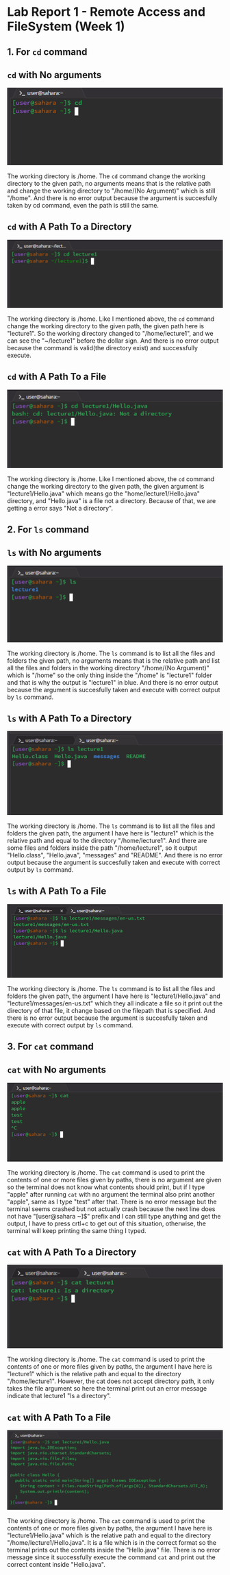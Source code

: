 # Lab Report 1 - Remote Access and FileSystem (Week 1)
## 1. For `cd` command

**`cd` with No arguments**
---
![Image](1.cd(NoArgument).png)

The working directory is /home. The `cd` command change the working directory to the given path, no arguments means that is the relative path and change the working directory to "/home/(No Argument)" which is still "/home". And there is no error output because the argument is succesfully taken by cd command, even the path is still the same.

**`cd` with A Path To a Directory**
---
![Image](2.cd(PathDirectory).png)

The working directory is /home. Like I mentioned above, the `cd` command change the working directory to the given path, the given path here is "lecture1". So the working directory changed to "/home/lecture1", and we can see the "~/lecture1" before the dollar sign. And there is no error output because the command is valid(the directory exist) and successfully execute.

**`cd` with A Path To a File**
---
![Image](3.cd(PathFile).png)

The working directory is /home. Like I mentioned above, the `cd` command change the working directory to the given path, the given argument is "lecture1/Hello.java" which means go the "home/lecture1/Hello.java" directory, and "Hello.java" is a file not a directory. Because of that, we are getting a error says "Not a directory".


## 2. For `ls` command

**`ls` with No arguments**
---
![Image](4.ls(NoArgument).png)

The working directory is /home. The `ls` command is to list all the files and folders the given path, no arguments means that is the relative path and list all the files and folders in the working directory "/home/(No Argument)" which is "/home" so the only thing inside the "/home" is "lecture1" folder and that is why the output is "lecture1" in blue. And there is no error output because the argument is succesfully taken and execute with correct output by `ls` command.

**`ls` with A Path To a Directory**
---
![Image](5.ls(PathDirectory).png)

The working directory is /home. The `ls` command is to list all the files and folders the given path, the argument I have here is "lecture1" which is the relative path and equal to the directory "/home/lecture1". And there are some files and folders inside the path "/home/lecture1", so it output "Hello.class", "Hello.java", "messages" and "README". And there is no error output because the argument is succesfully taken and execute with correct output by `ls` command.

**`ls` with A Path To a File**
---
![Image](6.ls(PathFile).png)

The working directory is /home. The `ls` command is to list all the files and folders the given path, the argument I have here is "lecture1/Hello.java" and "lecture1/messages/en-us.txt" which they all indicate a file so it print out the directory of that file, it change based on the filepath that is specified. And there is no error output because the argument is succesfully taken and execute with correct output by `ls` command.


## 3. For `cat` command

**`cat` with No arguments**
---
![Image](7.cat(NoArgument).png)

The working directory is /home. The `cat` command is used to print the contents of one or more files given by paths, there is no argument are given so the terminal does not know what contents should print, but if I type "apple" after running `cat` with no argument the terminal also print another "apple", same as I type "test" after that. There is no error message but the terminal seems crashed but not actually crash because the next line does not have "[user@sahara ~]$" prefix and I can still type anything and get the output, I have to press crtl+c to get out of this situation, otherwise, the terminal will keep printing the same thing I typed.

**`cat` with A Path To a Directory**
---
![Image](8.cat(PathDirectory).png)

The working directory is /home. The `cat` command is used to print the contents of one or more files given by paths, the argument I have here is "lecture1" which is the relative path and equal to the directory "/home/lecture1". However, the cat does not accept directory path, it only takes the file argument so here the terminal print out an error message indicate that lecture1 "Is a directory".

**`cat` with A Path To a File**
---
![Image](9.cat(PathFile).png)

The working directory is /home. The `cat` command is used to print the contents of one or more files given by paths, the argument I have here is "lecture1/Hello.java" which is the relative path and equal to the directory "/home/lecture1/Hello.java". It is a file which is in the correct format so the terminal prints out the contents inside the "Hello.java" file. There is no error message since it successfully execute the command `cat` and print out the correct content inside "Hello.java".
